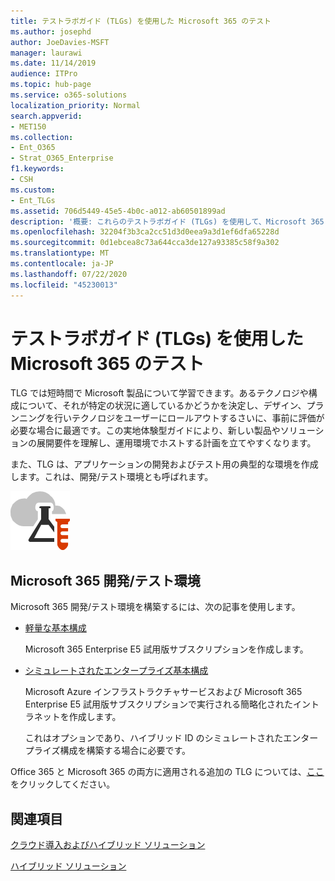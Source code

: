 ```yaml
---
title: テストラボガイド (TLGs) を使用した Microsoft 365 のテスト
ms.author: josephd
author: JoeDavies-MSFT
manager: laurawi
ms.date: 11/14/2019
audience: ITPro
ms.topic: hub-page
ms.service: o365-solutions
localization_priority: Normal
search.appverid:
- MET150
ms.collection:
- Ent_O365
- Strat_O365_Enterprise
f1.keywords:
- CSH
ms.custom:
- Ent_TLGs
ms.assetid: 706d5449-45e5-4b0c-a012-ab60501899ad
description: '概要: これらのテストラボガイド (TLGs) を使用して、Microsoft 365 のデモ、概念実証、または開発/テスト環境を設定します。'
ms.openlocfilehash: 32204f3b3ca2cc51d3d0eea9a3d1ef6dfa65228d
ms.sourcegitcommit: 0d1ebcea8c73a644cca3de127a93385c58f9a302
ms.translationtype: MT
ms.contentlocale: ja-JP
ms.lasthandoff: 07/22/2020
ms.locfileid: "45230013"
---
```

# <a name="test-microsoft-365-with-test-lab-guides-tlgs"></a>テストラボガイド (TLGs) を使用した Microsoft 365 のテスト

TLG では短時間で Microsoft 製品について学習できます。あるテクノロジや構成について、それが特定の状況に適しているかどうかを決定し、デザイン、プランニングを行いテクノロジをユーザーにロールアウトするさいに、事前に評価が必要な場合に最適です。この実地体験型ガイドにより、新しい製品やソリューションの展開要件を理解し、運用環境でホストする計画を立てやすくなります。
  
また、TLG は、アプリケーションの開発およびテスト用の典型的な環境を作成します。これは、開発/テスト環境とも呼ばれます。
  
![Microsoft Cloud のテスト ラボ ガイド](media/24ad0d1b-3274-40fb-972a-b8188b7268d1.png)
  
## <a name="microsoft-365-devtest-environment"></a>Microsoft 365 開発/テスト環境

Microsoft 365 開発/テスト環境を構築するには、次の記事を使用します。
  
- [軽量な基本構成](https://docs.microsoft.com/microsoft-365/enterprise/lightweight-base-configuration-microsoft-365-enterprise)
    
    Microsoft 365 Enterprise E5 試用版サブスクリプションを作成します。

- [シミュレートされたエンタープライズ基本構成](https://docs.microsoft.com/microsoft-365/enterprise/simulated-ent-base-configuration-microsoft-365-enterprise)
    
    Microsoft Azure インフラストラクチャサービスおよび Microsoft 365 Enterprise E5 試用版サブスクリプションで実行される簡略化されたイントラネットを作成します。 

    これはオプションであり、ハイブリッド ID のシミュレートされたエンタープライズ構成を構築する場合に必要です。
    
Office 365 と Microsoft 365 の両方に適用される追加の TLG については、[ここ](https://docs.microsoft.com/microsoft-365/enterprise/m365-enterprise-test-lab-guides)をクリックしてください。  
    
## <a name="see-also"></a>関連項目

[クラウド導入およびハイブリッド ソリューション](cloud-adoption-and-hybrid-solutions.yml)
  
[ハイブリッド ソリューション](hybrid-solutions.md)

